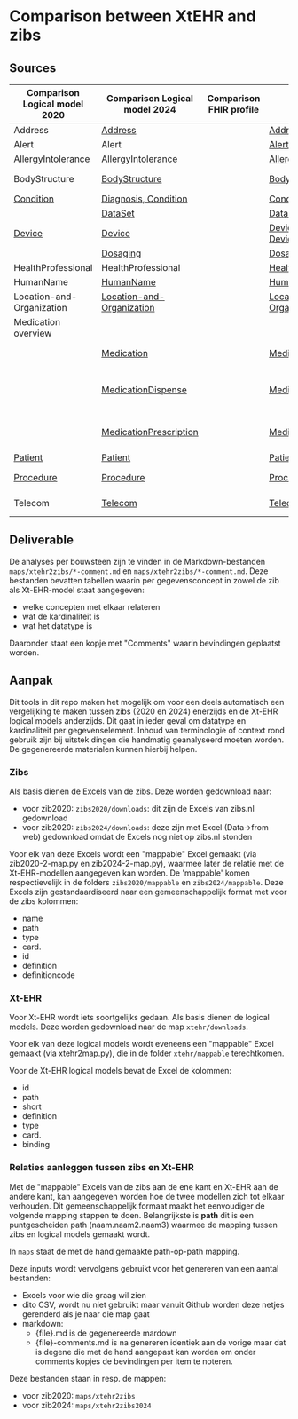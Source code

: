 # Comparison between XtEHR and zibs

## Sources

| Comparison Logical model 2020 | Comparison Logical model 2024 | Comparison FHIR profile | XtEHR | zib2020 | zib2024 |
|---|---|---|---|---|---|
|Address|[Address](./maps/xtehr2zibs2024/Address-comments.md) | | [Address](https://build.fhir.org/ig/Xt-EHR/xt-ehr-common/StructureDefinition-EHDSAddress.html)| | [AddressInformation-v1.2](https://zibs.nl/wiki/AddressInformation-v1.2(2024EN)) |
|Alert|Alert | | [AlertFlag](https://build.fhir.org/ig/Xt-EHR/xt-ehr-common/StructureDefinition-EHDSAlertFlag.html)| | [Alert-v4.1](https://zibs.nl/wiki/Alert-v4.1(2020EN)) |
|AllergyIntolerance|AllergyIntolerance | | [Allergy Intolerance](https://build.fhir.org/ig/Xt-EHR/xt-ehr-common/StructureDefinition-EHDSAllergyIntolerance.html)| | [AllergyIntolerance-v3.3](https://zibs.nl/wiki/AllergyIntolerance-v3.3(2020EN))|
|BodyStructure|[BodyStructure](./maps/xtehr2zibs2024/BodyStructure-comments.md) | | [BodyStructure](https://build.fhir.org/ig/Xt-EHR/xt-ehr-common/StructureDefinition-EHDSBodyStructure.html)| | [AnatomicalLocation-v1.0.4](https://zibs.nl/wiki/AnatomicalLocation-v1.0.4(2024EN))|
|[Condition](./maps/xtehr2zibs/Condition-comments.md)|[Diagnosis, Condition](./maps/xtehr2zibs2024/Diagnosis-comments.md) | | [Condition](https://build.fhir.org/ig/Xt-EHR/xt-ehr-common/StructureDefinition-EHDSCondition.html)| [Problem-v4.4](https://zibs.nl/wiki/Problem-v4.4(2020EN))|
| | [DataSet](./maps/xtehr2zibs2024/DataSet-comments.md) | | [DataSet](https://build.fhir.org/ig/Xt-EHR/xt-ehr-common/StructureDefinition-EHDSDataSet.html)| |[RegistrationData-v1.1.2](https://zibs.nl/wiki/RegistrationData-v1.1.2(2024EN))|
|[Device](./maps/xtehr2zibs/Device_And_DeviceUse-comments.md)| [Device](./maps/xtehr2zibs2024/Device-and-DeviceUse-comments.md) | | [Device](https://build.fhir.org/ig/Xt-EHR/xt-ehr-common/StructureDefinition-EHDSDevice.html)<br/>[DeviceUse](https://build.fhir.org/ig/Xt-EHR/xt-ehr-common/StructureDefinition-EHDSDeviceUse.html)| [MedicalDevice-v3.3.1](https://zibs.nl/wiki/MedicalDevice-v3.3.1(2020EN))|[MedicalDevice-v5.0](https://zibs.nl/wiki/MedicalDevice-v5.0(2024EN))|
|| [Dosaging](./maps/xtehr2zibs2024/Dosaging.md) | | [Dosaging](https://build.fhir.org/ig/Xt-EHR/xt-ehr-common/StructureDefinition-EHDSDosaging.html)| |[InstructionsForUse-v3.1](https://zibs.nl/wiki/InstructionsForUse-v3.1(2024EN))|
|HealthProfessional|HealthProfessional | |[HealthProfessional](https://build.fhir.org/ig/Xt-EHR/xt-ehr-common/StructureDefinition-EHDSHealthProfessional.html)| | [HealthProfessional-v4.0.1](https://zibs.nl/wiki/HealthProfessional-v4.0.1(2024EN))| 
|HumanName|[HumanName](./maps/xtehr2zibs2024/HumanName-comments.md)  | |[HumanName](https://build.fhir.org/ig/Xt-EHR/xt-ehr-common/StructureDefinition-EHDSHumanName.html)| | [NameInformation-v1.2](https://zibs.nl/wiki/NameInformation-v1.2(2024EN))| 
|Location-and-Organization|[Location-and-Organization](./maps/xtehr2zibs2024/Location-and-Organization-comments.md) | |[Location-and-Organization](https://build.fhir.org/ig/Xt-EHR/xt-ehr-common/StructureDefinition-EHDSLocation-and-Organization.html)| | | 
|Medication overview | | |
|| [Medication](./maps/xtehr2zibs2024/Medication-comments.md) | | [Medication](https://build.fhir.org/ig/Xt-EHR/xt-ehr-common/StructureDefinition-EHDSMedication.html)|  | [PharmaceuticalProduct-v2.3](https://zibs.nl/wiki/PharmaceuticalProduct-v2.3(2024EN))
|| [MedicationDispense](./maps/xtehr2zibs2024/MedicationPrescription-comments.md) | | [MedicationDispense](https://build.fhir.org/ig/Xt-EHR/xt-ehr-common/StructureDefinition-EHDSMedicationDispense.html)|  | [MedicationDispense-v3.0.1](https://zibs.nl/wiki/MedicationDispense-v3.0.1(2024EN)), [AdministrationAgreement-v3.0](https://zibs.nl/wiki/AdministrationAgreement-v3.0(2024EN))
|| [MedicationPrescription](./maps/xtehr2zibs2024/MedicationPrescription-comments.md) | | [MedicationPrescription](https://build.fhir.org/ig/Xt-EHR/xt-ehr-common/StructureDefinition-EHDSMedicationPrescription.html)|  | [DispenseRequest-v4.0](https://zibs.nl/wiki/MedicationDispense-v4.0(2024EN)), [MedicationAgreement-v4.0](https://zibs.nl/wiki/MedicationAgreement-v4.0(2024EN))
|[Patient](./maps/xtehr2zibs/Patient-comments.md)| [Patient](./maps/xtehr2zibs2024/Patient-comments.md) | | [Patient](https://build.fhir.org/ig/Xt-EHR/xt-ehr-common/StructureDefinition-EHDSPatient.html)| [Patient-v3.2](https://zibs.nl/wiki/Patient-v3.2(2020EN)) | [Patient-v4.3](https://zibs.nl/wiki/Patient-v4.3(2024EN))
|[Procedure](./maps/xtehr2zibs/Procedure-comments.md)| [Procedure](./maps/xtehr2zibs2024/Procedure-comments.md) | | [Procedure](https://build.fhir.org/ig/Xt-EHR/xt-ehr-common/StructureDefinition-EHDSProcedure.html)| [Procedure-v5.2](https://zibs.nl/wiki/Procedure-v5.2(2020EN)) | [Procedure-v6.0](https://zibs.nl/wiki/Procedure-v6.0(2024EN)) |
|Telecom| [Telecom](./maps/xtehr2zibs2024/Telecom-comments.md) | | [Telecom](https://build.fhir.org/ig/Xt-EHR/xt-ehr-common/StructureDefinition-EHDSTelecom.html)|  | [ContactInformation-v1.3.1)](https://zibs.nl/wiki/ContactInformation-v1.3.1(2024EN)) |

## Deliverable

De analyses per bouwsteen zijn te vinden in de Markdown-bestanden `maps/xtehr2zibs/*-comment.md` en `maps/xtehr2zibs/*-comment.md`. Deze bestanden bevatten tabellen waarin per gegevensconcept in zowel de zib als Xt-EHR-model staat aangegeven:

* welke concepten met elkaar relateren
* wat de kardinaliteit is
* wat het datatype is

Daaronder staat een kopje met "Comments" waarin bevindingen geplaatst worden.

## Aanpak
Dit tools in dit repo maken het mogelijk om voor een deels automatisch een vergelijking te maken tussen zibs (2020 en 2024) enerzijds en de Xt-EHR logical models anderzijds. Dit gaat in ieder geval om datatype en kardinaliteit per gegevenselement. Inhoud van terminologie of context rond gebruik zijn bij uitstek dingen die handmatig geanalyseerd moeten worden. De gegenereerde materialen kunnen hierbij helpen.

### Zibs
Als basis dienen de Excels van de zibs. Deze worden gedownload naar:

* voor zib2020: `zibs2020/downloads`: dit zijn de Excels van zibs.nl gedownload
* voor zib2020: `zibs2024/downloads`: deze zijn met Excel (Data->from web) gedownload omdat de Excels nog niet op zibs.nl stonden

Voor elk van deze Excels wordt een "mappable" Excel gemaakt (via zib2020-2-map.py en zib2024-2-map.py), waarmee later de relatie met de Xt-EHR-modellen aangegeven kan worden. De 'mappable' komen respectievelijk in de folders `zibs2020/mappable` en `zibs2024/mappable`. Deze Excels zijn gestandaardiseerd naar een gemeenschappelijk format met voor de zibs kolommen:

* name
* path
* type
* card.
* id
* definition
* definitioncode

### Xt-EHR
Voor Xt-EHR wordt iets soortgelijks gedaan. Als basis dienen de logical models. Deze worden gedownload naar de map `xtehr/downloads`. 

Voor elk van deze logical models wordt eveneens een "mappable" Excel gemaakt (via xtehr2map.py), die in de folder `xtehr/mappable` terechtkomen.

Voor de Xt-EHR logical models bevat de Excel de kolommen:

* id
* path
* short
* definition
* type
* card.
* binding

### Relaties aanleggen tussen zibs en Xt-EHR

Met de "mappable" Excels van de zibs aan de ene kant en Xt-EHR aan de andere kant, kan aangegeven worden hoe de twee modellen zich tot elkaar verhouden. Dit gemeenschappelijk formaat maakt het eenvoudiger de volgende mapping stappen te doen. Belangrijkste is **path** dit is een puntgescheiden path (naam.naam2.naam3) waarmee de mapping tussen zibs en logical models gemaakt wordt.

In `maps` staat de met de hand gemaakte path-op-path mapping.

Deze inputs wordt vervolgens gebruikt voor het genereren van een aantal bestanden:

* Excels voor wie die graag wil zien
* dito CSV, wordt nu niet gebruikt maar vanuit Github worden deze netjes gerenderd als je naar die map gaat
* markdown:
  * {file}.md is de gegenereerde mardown
  * {file}-comments.md is na genereren identiek aan de vorige maar dat is degene die met de hand aangepast kan worden om onder comments kopjes de bevindingen per item te noteren.

Deze bestanden staan in resp. de mappen:

* voor zib2020: `maps/xtehr2zibs`
* voor zib2024: `maps/xtehr2zibs2024`